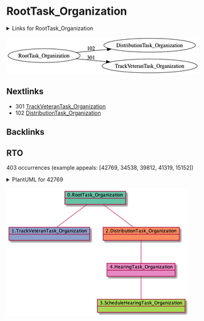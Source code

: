 # RootTask_Organization

<details><summary>Links for RootTask_Organization</summary>

```
digraph G {
rankdir="LR";
"RootTask_Organization" -> "DistributionTask_Organization" [label=102]
"RootTask_Organization" -> "TrackVeteranTask_Organization" [label=301]
}
```
</details>

![RootTask_Organization](dot/RootTask_Organization.dot.png)

## Nextlinks

   * 301 [TrackVeteranTask_Organization](TrackVeteranTask_Organization.md)
   * 102 [DistributionTask_Organization](DistributionTask_Organization.md)

## Backlinks


## RTO

403 occurrences (example appeals: [42769, 34538, 39812, 41319, 15152])

<details><summary>PlantUML for 42769</summary>

```
@startuml
object 0.RootTask_Organization #66c2a5
object 1.TrackVeteranTask_Organization #8da0cb
object 2.DistributionTask_Organization #fc8d62
object 3.ScheduleHearingTask_Organization #a6d854
object 4.HearingTask_Organization #e78ac3
0.RootTask_Organization -- 1.TrackVeteranTask_Organization
0.RootTask_Organization -- 2.DistributionTask_Organization
4.HearingTask_Organization -- 3.ScheduleHearingTask_Organization
2.DistributionTask_Organization -- 4.HearingTask_Organization
@enduml
```
</details>

![RTO-42769](uml/RTO-42769.png)

